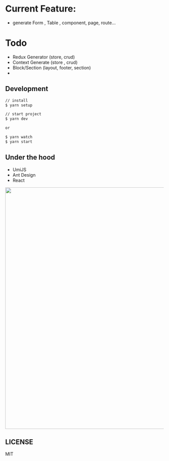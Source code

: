 # Current Feature:

- generate Form , Table , component, page, route...

# Todo

- Redux Generator (store, crud)
- Context Generate (store , crud)
- Block/Section (layout, footer, section)
-

## Development

```bash
// install
$ yarn setup

// start project
$ yarn dev

or

$ yarn watch
$ yarn start
```

## Under the hood

- UmiJS
- Ant Design
- React

<img src="https://user-images.githubusercontent.com/13595509/67024897-bbeede80-f137-11e9-9f19-6a3f0ea3f6cd.png" width="768" />

## LICENSE

MIT
